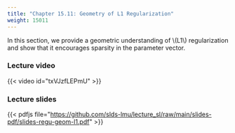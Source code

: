 ```yaml
---
title: "Chapter 15.11: Geometry of L1 Regularization"
weight: 15011
---
```

In this section, we provide a geometric understanding of \\(L1\\) regularization and show that it encourages sparsity in the parameter vector.

<!--more-->

### Lecture video

{{< video id="txVJzfLEPmU" >}}

### Lecture slides

{{< pdfjs file="https://github.com/slds-lmu/lecture_sl/raw/main/slides-pdf/slides-regu-geom-l1.pdf" >}}
